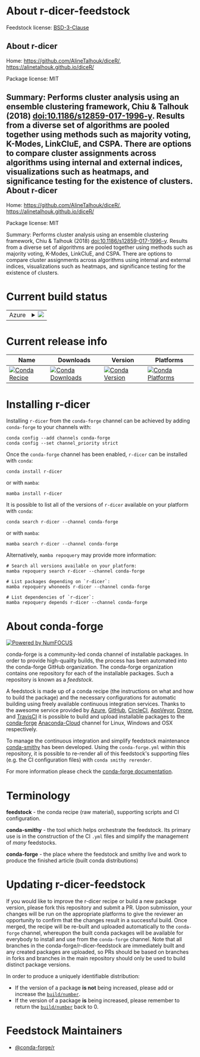 About r-dicer-feedstock
=======================

Feedstock license: [BSD-3-Clause](https://github.com/conda-forge/r-dicer-feedstock/blob/main/LICENSE.txt)

About r-dicer
-------------

Home: https://github.com/AlineTalhouk/diceR/, https://alinetalhouk.github.io/diceR/

Package license: MIT

Summary: Performs cluster analysis using an ensemble clustering framework, Chiu & Talhouk (2018) <doi:10.1186/s12859-017-1996-y>.  Results from a diverse set of algorithms are pooled together using methods such as majority voting, K-Modes, LinkCluE, and CSPA. There are options to compare cluster assignments across algorithms using internal and external indices, visualizations such as heatmaps, and significance testing for the existence of clusters.
About r-dicer
-------------

Home: https://github.com/AlineTalhouk/diceR/, https://alinetalhouk.github.io/diceR/

Package license: MIT

Summary: Performs cluster analysis using an ensemble clustering framework, Chiu & Talhouk (2018) <doi:10.1186/s12859-017-1996-y>.  Results from a diverse set of algorithms are pooled together using methods such as majority voting, K-Modes, LinkCluE, and CSPA. There are options to compare cluster assignments across algorithms using internal and external indices, visualizations such as heatmaps, and significance testing for the existence of clusters.

Current build status
====================


<table>
    
  <tr>
    <td>Azure</td>
    <td>
      <details>
        <summary>
          <a href="https://dev.azure.com/conda-forge/feedstock-builds/_build/latest?definitionId=17908&branchName=main">
            <img src="https://dev.azure.com/conda-forge/feedstock-builds/_apis/build/status/r-dicer-feedstock?branchName=main">
          </a>
        </summary>
        <table>
          <thead><tr><th>Variant</th><th>Status</th></tr></thead>
          <tbody><tr>
              <td>linux_64_r_base4.1</td>
              <td>
                <a href="https://dev.azure.com/conda-forge/feedstock-builds/_build/latest?definitionId=17908&branchName=main">
                  <img src="https://dev.azure.com/conda-forge/feedstock-builds/_apis/build/status/r-dicer-feedstock?branchName=main&jobName=linux&configuration=linux%20linux_64_r_base4.1" alt="variant">
                </a>
              </td>
            </tr><tr>
              <td>linux_64_r_base4.2</td>
              <td>
                <a href="https://dev.azure.com/conda-forge/feedstock-builds/_build/latest?definitionId=17908&branchName=main">
                  <img src="https://dev.azure.com/conda-forge/feedstock-builds/_apis/build/status/r-dicer-feedstock?branchName=main&jobName=linux&configuration=linux%20linux_64_r_base4.2" alt="variant">
                </a>
              </td>
            </tr><tr>
              <td>osx_64_r_base4.1</td>
              <td>
                <a href="https://dev.azure.com/conda-forge/feedstock-builds/_build/latest?definitionId=17908&branchName=main">
                  <img src="https://dev.azure.com/conda-forge/feedstock-builds/_apis/build/status/r-dicer-feedstock?branchName=main&jobName=osx&configuration=osx%20osx_64_r_base4.1" alt="variant">
                </a>
              </td>
            </tr><tr>
              <td>osx_64_r_base4.2</td>
              <td>
                <a href="https://dev.azure.com/conda-forge/feedstock-builds/_build/latest?definitionId=17908&branchName=main">
                  <img src="https://dev.azure.com/conda-forge/feedstock-builds/_apis/build/status/r-dicer-feedstock?branchName=main&jobName=osx&configuration=osx%20osx_64_r_base4.2" alt="variant">
                </a>
              </td>
            </tr><tr>
              <td>win_64</td>
              <td>
                <a href="https://dev.azure.com/conda-forge/feedstock-builds/_build/latest?definitionId=17908&branchName=main">
                  <img src="https://dev.azure.com/conda-forge/feedstock-builds/_apis/build/status/r-dicer-feedstock?branchName=main&jobName=win&configuration=win%20win_64_" alt="variant">
                </a>
              </td>
            </tr>
          </tbody>
        </table>
      </details>
    </td>
  </tr>
</table>

Current release info
====================

| Name | Downloads | Version | Platforms |
| --- | --- | --- | --- |
| [![Conda Recipe](https://img.shields.io/badge/recipe-r--dicer-green.svg)](https://anaconda.org/conda-forge/r-dicer) | [![Conda Downloads](https://img.shields.io/conda/dn/conda-forge/r-dicer.svg)](https://anaconda.org/conda-forge/r-dicer) | [![Conda Version](https://img.shields.io/conda/vn/conda-forge/r-dicer.svg)](https://anaconda.org/conda-forge/r-dicer) | [![Conda Platforms](https://img.shields.io/conda/pn/conda-forge/r-dicer.svg)](https://anaconda.org/conda-forge/r-dicer) |

Installing r-dicer
==================

Installing `r-dicer` from the `conda-forge` channel can be achieved by adding `conda-forge` to your channels with:

```
conda config --add channels conda-forge
conda config --set channel_priority strict
```

Once the `conda-forge` channel has been enabled, `r-dicer` can be installed with `conda`:

```
conda install r-dicer
```

or with `mamba`:

```
mamba install r-dicer
```

It is possible to list all of the versions of `r-dicer` available on your platform with `conda`:

```
conda search r-dicer --channel conda-forge
```

or with `mamba`:

```
mamba search r-dicer --channel conda-forge
```

Alternatively, `mamba repoquery` may provide more information:

```
# Search all versions available on your platform:
mamba repoquery search r-dicer --channel conda-forge

# List packages depending on `r-dicer`:
mamba repoquery whoneeds r-dicer --channel conda-forge

# List dependencies of `r-dicer`:
mamba repoquery depends r-dicer --channel conda-forge
```


About conda-forge
=================

[![Powered by
NumFOCUS](https://img.shields.io/badge/powered%20by-NumFOCUS-orange.svg?style=flat&colorA=E1523D&colorB=007D8A)](https://numfocus.org)

conda-forge is a community-led conda channel of installable packages.
In order to provide high-quality builds, the process has been automated into the
conda-forge GitHub organization. The conda-forge organization contains one repository
for each of the installable packages. Such a repository is known as a *feedstock*.

A feedstock is made up of a conda recipe (the instructions on what and how to build
the package) and the necessary configurations for automatic building using freely
available continuous integration services. Thanks to the awesome service provided by
[Azure](https://azure.microsoft.com/en-us/services/devops/), [GitHub](https://github.com/),
[CircleCI](https://circleci.com/), [AppVeyor](https://www.appveyor.com/),
[Drone](https://cloud.drone.io/welcome), and [TravisCI](https://travis-ci.com/)
it is possible to build and upload installable packages to the
[conda-forge](https://anaconda.org/conda-forge) [Anaconda-Cloud](https://anaconda.org/)
channel for Linux, Windows and OSX respectively.

To manage the continuous integration and simplify feedstock maintenance
[conda-smithy](https://github.com/conda-forge/conda-smithy) has been developed.
Using the ``conda-forge.yml`` within this repository, it is possible to re-render all of
this feedstock's supporting files (e.g. the CI configuration files) with ``conda smithy rerender``.

For more information please check the [conda-forge documentation](https://conda-forge.org/docs/).

Terminology
===========

**feedstock** - the conda recipe (raw material), supporting scripts and CI configuration.

**conda-smithy** - the tool which helps orchestrate the feedstock.
                   Its primary use is in the construction of the CI ``.yml`` files
                   and simplify the management of *many* feedstocks.

**conda-forge** - the place where the feedstock and smithy live and work to
                  produce the finished article (built conda distributions)


Updating r-dicer-feedstock
==========================

If you would like to improve the r-dicer recipe or build a new
package version, please fork this repository and submit a PR. Upon submission,
your changes will be run on the appropriate platforms to give the reviewer an
opportunity to confirm that the changes result in a successful build. Once
merged, the recipe will be re-built and uploaded automatically to the
`conda-forge` channel, whereupon the built conda packages will be available for
everybody to install and use from the `conda-forge` channel.
Note that all branches in the conda-forge/r-dicer-feedstock are
immediately built and any created packages are uploaded, so PRs should be based
on branches in forks and branches in the main repository should only be used to
build distinct package versions.

In order to produce a uniquely identifiable distribution:
 * If the version of a package **is not** being increased, please add or increase
   the [``build/number``](https://docs.conda.io/projects/conda-build/en/latest/resources/define-metadata.html#build-number-and-string).
 * If the version of a package **is** being increased, please remember to return
   the [``build/number``](https://docs.conda.io/projects/conda-build/en/latest/resources/define-metadata.html#build-number-and-string)
   back to 0.

Feedstock Maintainers
=====================

* [@conda-forge/r](https://github.com/conda-forge/r/)

